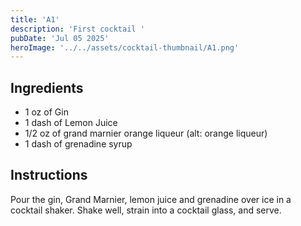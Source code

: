 ```yaml
---
title: 'A1'
description: 'First cocktail '
pubDate: 'Jul 05 2025'
heroImage: '../../assets/cocktail-thumbnail/A1.png'
---
```


## Ingredients
- 1 oz of Gin
- 1 dash of Lemon Juice
- 1/2 oz of grand marnier orange liqueur (alt: orange liqueur)
- 1 dash of grenadine syrup

## Instructions

Pour the gin, Grand Marnier, lemon juice and grenadine over ice in a cocktail shaker. Shake well, strain into a cocktail glass, and serve.